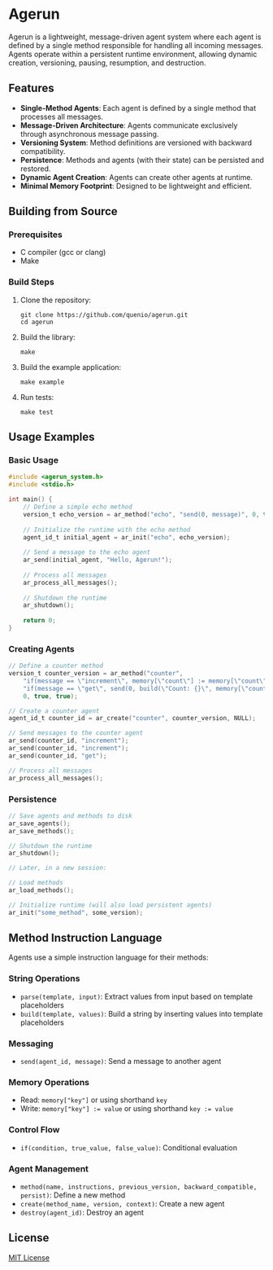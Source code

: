 # Agerun

Agerun is a lightweight, message-driven agent system where each agent is defined by a single method responsible for handling all incoming messages. Agents operate within a persistent runtime environment, allowing dynamic creation, versioning, pausing, resumption, and destruction.

## Features

- **Single-Method Agents**: Each agent is defined by a single method that processes all messages.
- **Message-Driven Architecture**: Agents communicate exclusively through asynchronous message passing.
- **Versioning System**: Method definitions are versioned with backward compatibility.
- **Persistence**: Methods and agents (with their state) can be persisted and restored.
- **Dynamic Agent Creation**: Agents can create other agents at runtime.
- **Minimal Memory Footprint**: Designed to be lightweight and efficient.

## Building from Source

### Prerequisites

- C compiler (gcc or clang)
- Make

### Build Steps

1. Clone the repository:
   ```
   git clone https://github.com/quenio/agerun.git
   cd agerun
   ```

2. Build the library:
   ```
   make
   ```

3. Build the example application:
   ```
   make example
   ```

4. Run tests:
   ```
   make test
   ```

## Usage Examples

### Basic Usage

```c
#include <agerun_system.h>
#include <stdio.h>

int main() {
    // Define a simple echo method
    version_t echo_version = ar_method("echo", "send(0, message)", 0, true, false);
    
    // Initialize the runtime with the echo method
    agent_id_t initial_agent = ar_init("echo", echo_version);
    
    // Send a message to the echo agent
    ar_send(initial_agent, "Hello, Agerun!");
    
    // Process all messages
    ar_process_all_messages();
    
    // Shutdown the runtime
    ar_shutdown();
    
    return 0;
}
```

### Creating Agents

```c
// Define a counter method
version_t counter_version = ar_method("counter", 
    "if(message == \"increment\", memory[\"count\"] := memory[\"count\"] + 1, \"\")\n"
    "if(message == \"get\", send(0, build(\"Count: {}\", memory[\"count\"])), \"\")",
    0, true, true);

// Create a counter agent
agent_id_t counter_id = ar_create("counter", counter_version, NULL);

// Send messages to the counter agent
ar_send(counter_id, "increment");
ar_send(counter_id, "increment");
ar_send(counter_id, "get");

// Process all messages
ar_process_all_messages();
```

### Persistence

```c
// Save agents and methods to disk
ar_save_agents();
ar_save_methods();

// Shutdown the runtime
ar_shutdown();

// Later, in a new session:

// Load methods
ar_load_methods();

// Initialize runtime (will also load persistent agents)
ar_init("some_method", some_version);
```

## Method Instruction Language

Agents use a simple instruction language for their methods:

### String Operations

- `parse(template, input)`: Extract values from input based on template placeholders
- `build(template, values)`: Build a string by inserting values into template placeholders

### Messaging

- `send(agent_id, message)`: Send a message to another agent

### Memory Operations

- Read: `memory["key"]` or using shorthand `key`
- Write: `memory["key"] := value` or using shorthand `key := value`

### Control Flow

- `if(condition, true_value, false_value)`: Conditional evaluation

### Agent Management

- `method(name, instructions, previous_version, backward_compatible, persist)`: Define a new method
- `create(method_name, version, context)`: Create a new agent
- `destroy(agent_id)`: Destroy an agent

## License

[MIT License](LICENSE)